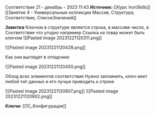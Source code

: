 
Соответствие
 21 - декабрь - 2023  11:43 
***Источник:***  [[Курс IronSkills]] [[Занятие 4 - Универсальные коллекции Массив, Структура, Соответствие, СписокЗначений]]

***Заметка*** 
Ключом в структуре является строка, в массиве число, в Соответствие что угодно
например Ссылка на товар может быть ключом
![[Pasted image 20231221120311.png]]

![[Pasted image 20231221120428.png]]

Как они выглядят в отладчике

![[Pasted image 20231221120450.png]]

Обход всех элементов соответствия
Нужно запомнить, ключ иеет любой тип данных и его лучше приводить к строке

![[Pasted image 20231221120807.png]]
![[Pasted image 20231221120902.png]]



***Ключи:*** [[1С_Конфигурация]]